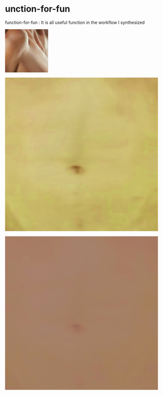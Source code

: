 # unction-for-fun
function-for-fun  :   It is all useful function in the workflow I synthesized





![](source.jpg)


![](target.jpg)


![](output.jpg)
